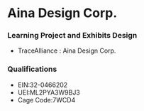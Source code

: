 # Aina Design Corp.

### Learning Project and Exhibits Design
- TraceAlliance : Aina Design Corp.

### Qualifications
- EIN:32-0466202
- UEI:ML2PYA3W9BJ3
- Cage Code:7WCD4

